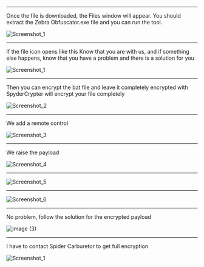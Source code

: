 -------------------------
Once the file is downloaded, the Files window will appear. You should extract the Zebra Obfuscator.exe file and you can run the tool.

![Screenshot_1](https://github.com/user-attachments/assets/09164121-0344-446d-ab19-138259d80a45)

-------------------------
If the file icon opens like this
Know that you are with us, and if something else happens, know that you have a problem and there is a solution for you

![Screenshot_1](https://github.com/user-attachments/assets/a1363131-21cf-45f5-91a1-a692308c1a5d)

-------------------------

Then you can encrypt the bat file and leave it completely encrypted with
SpyderCrypter will encrypt your file completely

![Screenshot_2](https://github.com/user-attachments/assets/8e90fa62-4b87-4a64-8ae9-dda7a601606f)


-------------------------

We add a remote control


![Screenshot_3](https://github.com/user-attachments/assets/70caa4e8-84da-494f-ae44-4c0763c54582)


-------------------------
We raise the payload

![Screenshot_4](https://github.com/user-attachments/assets/8bee9d0f-828b-4434-954a-23ba501f912d)

-------------------------

![Screenshot_5](https://github.com/user-attachments/assets/62484877-0910-42f0-8cb4-30df6205fa90)


-------------------------

![Screenshot_6](https://github.com/user-attachments/assets/7355b5b8-3e83-4f4a-8d4f-7191342d2699)


-------------------------

No problem, follow the solution for the encrypted payload

![image (3)](https://github.com/user-attachments/assets/7332e1c2-ffd3-4abb-82f6-edf8014facc0)


-------------------------

I have to contact Spider Carburetor to get full encryption

![Screenshot_1](https://github.com/user-attachments/assets/6aded4b3-e100-4114-a4b9-72d5649985f0)

